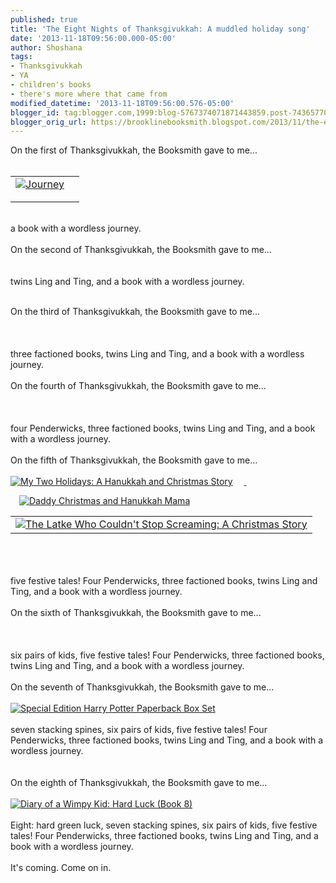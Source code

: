 ```yaml
---
published: true
title: 'The Eight Nights of Thanksgivukkah: A muddled holiday song'
date: '2013-11-18T09:56:00.000-05:00'
author: Shoshana
tags:
- Thanksgivukkah
- YA
- children's books
- there's more where that came from
modified_datetime: '2013-11-18T09:56:00.576-05:00'
blogger_id: tag:blogger.com,1999:blog-5767374071871443859.post-7436577005957823272
blogger_orig_url: https://brooklinebooksmith.blogspot.com/2013/11/the-eight-nights-of-thanksgivukkah.html
---
```


On the first of Thanksgivukkah, the Booksmith gave to me...<br /><br /><table id="aba-search-results-table"><tbody><tr><td valign="top"><div class="abaproduct-image"><a href="https://www.brooklinebooksmith-shop.com/book/v/9780763660536"><img src="https://images.booksense.com/images/books/536/660/FC9780763660536.JPG" title="Journey" /></a> </div></td><td><div class="abaproduct-details"><div class="abaproduct-title"><h2><a href="https://www.brooklinebooksmith-shop.com/book/v/9780763660536"></a></h2></div></div></td></tr></tbody></table><br />a book with a wordless journey.<br /><br />On the second of Thanksgivukkah, the Booksmith gave to me...<br /><br /><a class="thickbox initThickbox-processed" href="https://images.indiebound.com/052/184/9780316184052.jpg" rel="field_image_cache_0" title="Ling &amp; Ting Share a Birthday"><img src="https://images.booksense.com/images/books/052/184/FC9780316184052.JPG" title="" /></a><br /><br />twins Ling and Ting, and a book with a wordless journey.<br /><div><br /></div><div>On the third of Thanksgivukkah, the Booksmith gave to me...</div><div><br /></div><div><a class="thickbox initThickbox-processed" href="https://images.indiebound.com/784/278/9780062278784.jpg" rel="field_image_cache_0" title="Divergent Series Complete Box Set"><img src="https://images.booksense.com/images/books/784/278/FC9780062278784.JPG" title="" /></a>&nbsp;</div><div><br /></div><div>three factioned books, twins Ling and Ting, and a book with a wordless journey.</div><div>&nbsp;</div><div>On the fourth of Thanksgivukkah, the Booksmith gave to me...</div><div><br /><a class="thickbox initThickbox-processed" href="https://images.indiebound.com/477/420/9780440420477.jpg" rel="field_image_cache_0" title="The Penderwicks: A Summer Tale of Four Sisters, Two Rabbits, and a Very Interesting Boy"><img src="https://images.booksense.com/images/books/477/420/FC9780440420477.JPG" title="" /></a>&nbsp;</div><div><br /></div><div>four Penderwicks, three factioned books, twins Ling and Ting, and a book with a wordless journey.</div><div>&nbsp;</div><div>On the fifth of Thanksgivukkah, the Booksmith gave to me...<br /><br /><a href="https://www.brooklinebooksmith-shop.com/book/v/9780545235150" style="clear: left; float: left; margin-bottom: 1em; margin-right: 1em;"><img src="https://images.booksense.com/images/books/150/235/FC9780545235150.JPG" title="My Two Holidays: A Hanukkah and Christmas Story" /></a><a class="thickbox initThickbox-processed" href="https://images.indiebound.com/313/411/9780823411313.jpg" rel="field_image_cache_0" style="clear: left; float: left; margin-bottom: 1em; margin-right: 1em;" title="Hershel and the Hanukkah Goblins"><img src="https://images.booksense.com/images/books/313/411/FC9780823411313.JPG" title="" /></a>&nbsp;<a class="thickbox initThickbox-processed" href="https://images.indiebound.com/395/113/9781452113395.jpg" rel="field_image_cache_0" title="Giving Thanks: Poems, Prayers, and Praise Songs of Thanksgiving"><img src="https://images.booksense.com/images/books/395/113/FC9781452113395.JPG" title="" /></a><a href="https://www.brooklinebooksmith-shop.com/book/v/9780062198693"><span style="color: black;">&nbsp;</span></a> <a href="https://www.brooklinebooksmith-shop.com/book/v/9780375860935"><img src="https://images.booksense.com/images/books/935/860/FC9780375860935.JPG" title="Daddy Christmas and Hanukkah Mama" /></a>&nbsp;    <br /><dl class="search-results apachesolr_search-results"><table id="aba-search-results-table"><tbody><tr><td valign="top"><div class="abaproduct-image"><a href="https://www.brooklinebooksmith-shop.com/book/v/9781932416879"><img src="https://images.booksense.com/images/books/879/416/FC9781932416879.JPG" title="The Latke Who Couldn't Stop Screaming: A Christmas Story" /></a> </div></td></tr></tbody></table></dl></div><div><br /></div><div><br /></div><div><br />five festive tales! Four Penderwicks, three factioned books, twins Ling and Ting, and a book with a wordless journey.<br /><br />On the sixth of Thanksgivukkah, the Booksmith gave to me...<br /><br /><a class="thickbox initThickbox-processed" href="https://images.indiebound.com/138/763/9780060763138.jpg" rel="field_image_cache_0" title="Cheaper by the Dozen"><img src="https://images.booksense.com/images/books/138/763/FC9780060763138.JPG" title="" /></a><br /><br /><br />six pairs of kids, five festive tales! Four Penderwicks, three factioned books, twins Ling and Ting, and a book with a wordless journey.<br /><br />On the seventh of Thanksgivukkah, the Booksmith gave to me...<br /><br /><a href="https://www.brooklinebooksmith-shop.com/book/v/9780545596275"><img src="https://images.booksense.com/images/books/275/596/FC9780545596275.JPG" title="Special Edition Harry Potter Paperback Box Set" /></a><br /><br />seven stacking spines, six pairs of kids, five festive tales! Four Penderwicks, three factioned books, twins Ling and Ting, and a book with a wordless journey.<br /><br /><br />On the eighth of Thanksgivukkah, the Booksmith gave to me...<br /><br /><a href="https://www.brooklinebooksmith-shop.com/book/v/9781419711329"><img src="https://images.booksense.com/images/books/329/711/FC9781419711329.JPG" title="Diary of a Wimpy Kid: Hard Luck (Book 8)" /></a><br /><br />Eight: hard green luck, seven stacking spines, six pairs of kids, five festive tales! Four Penderwicks, three factioned books, twins Ling and Ting, and a book with a wordless journey.<br /><br />It's coming. Come on in.<br /><br />&nbsp;</div><br />